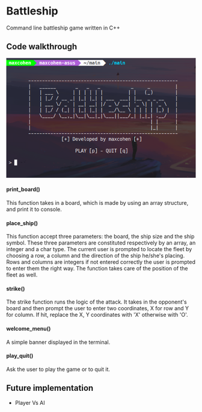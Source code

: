 # Battleship
Command line battleship game written in C++

## Code walkthrough

![image](img/game1.png)

#### print_board()
This function takes in a board, which is made by using an array structure, and print it to console.

#### place_ship()
This function accept three parameters: the board, the ship size and the ship symbol.
These three parameters are constituted respectively by an array, an integer and a char type.
The current user is prompted to locate the fleet by choosing a row, a column and the direction
of the ship he/she's placing. Rows and columns are integers if not entered correctly the user
is prompted to enter them the right way. The function takes care of the position of the fleet as well.

#### strike()
The strike function runs the logic of the attack. It takes in the opponent's board and then
prompt the user to enter two coordinates, X for row and Y for column. If hit, replace the 
X, Y coordinates with 'X' otherwise with 'O'.

#### welcome_menu()
A simple banner displayed in the terminal. 

#### play_quit()
Ask the user to play the game or to quit it.

## Future implementation
- Player Vs AI